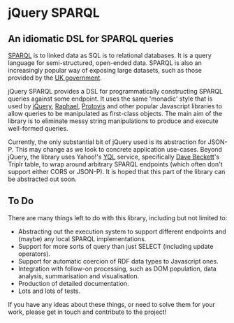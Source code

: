 # jQuery SPARQL
## An idiomatic DSL for SPARQL queries 

[SPARQL] is to linked data as SQL is to relational databases. It is a query
language for semi-structured, open-ended data. SPARQL is also an 
increasingly popular way of exposing large datasets, such as those provided
by the [UK government].

jQuery SPARQL provides a DSL for programmatically constructing SPARQL queries
against some endpoint. It uses the same 'monadic' style that is used by [jQuery],
[Raphael], [Protovis] and other popular Javascript libraries to allow queries to 
be manipulated as first-class objects. The main aim of the library is to
eliminate messy string manipulations to produce and execute well-formed
queries.

Currently, the only substantial bit of jQuery used is its abstraction for
JSON-P. This may change as we look to concrete application use-cases. Beyond
jQuery, the library uses Yahoo!'s [YQL] service, specifically [Dave Beckett]'s 
Triplr table, to wrap around arbitrary SPARQL endpoints (which often don't
support either CORS or JSON-P). It is hoped that this part of the library can
be abstracted out soon.

## To Do

There are many things left to do with this library, including but not limited to:

- Abstracting out the execution system to support different endpoints and (maybe)
  any local SPARQL implementations.
- Support for more sorts of query than just SELECT (including update operators).
- Support for automatic coercion of RDF data types to Javascript ones.
- Integration with follow-on processing, such as DOM population, data analysis,
  summarisation and visualisation.
- Production of detailed documentation.
- Lots and lots of tests.

If you have any ideas about these things, or need to solve them for your work,
please get in touch and contribute to the project!  

[SPARQL]:http://www.w3.org/TR/rdf-sparql-query/
[jQuery]:http://jquery.com/
[Raphael]:http://raphaeljs.com/
[Protovis]:http://vis.stanford.edu/protovis/
[Dave Beckett]:http://www.dajobe.org/
[YQL]:http://developer.yahoo.com/yql/
[UK government]:http://data.gov.uk/
